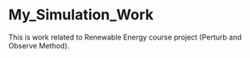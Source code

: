 # My_Simulation_Work
This is work related to Renewable Energy course project (Perturb and Observe Method).
